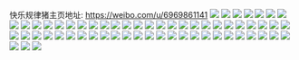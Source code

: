 快乐规律猪主页地址: https://weibo.com/u/6969861141 
![](https://wx4.sinaimg.cn/mw2000/007BGPhbly1h8xkm8i6j9j30u00sewfn.jpg) 
![](https://wx4.sinaimg.cn/mw2000/007BGPhbly1h8xcb85juzj30u0140dmc.jpg) 
![](https://wx4.sinaimg.cn/mw2000/007BGPhbly1h8xcb79q88j30lc0sgdj4.jpg) 
![](https://wx4.sinaimg.cn/mw2000/007BGPhbly1h8xcbadz1aj30u0140n2w.jpg) 
![](https://wx4.sinaimg.cn/mw2000/007BGPhbly1h8xcb8ukdpj30u0140tg2.jpg) 
![](https://wx4.sinaimg.cn/mw2000/007BGPhbly1h8xcd02b8yj30u0140n5q.jpg) 
![](https://wx4.sinaimg.cn/mw2000/007BGPhbly1h8xcb9q78oj30u01407c9.jpg) 
![](https://wx4.sinaimg.cn/mw2000/007BGPhbly1h8va2b21y0j30lc0sg0yf.jpg) 
![](https://wx4.sinaimg.cn/mw2000/007BGPhbly1h1n1aa7mtpj30hl0f5aci.jpg) 
![](https://wx4.sinaimg.cn/mw2000/007BGPhbly1gxeh093srwj324020mqs0.jpg) 
![](https://wx4.sinaimg.cn/mw2000/007BGPhbly1gx7fza55vbj30u00ruwg7.jpg) 
![](https://wx4.sinaimg.cn/mw2000/007BGPhbly1gvg3yvebu4j60q71f6ju502.jpg) 
![](https://wx4.sinaimg.cn/mw2000/007BGPhbly1gvg3yz1wigj60qi1f6wh402.jpg) 
![](https://wx4.sinaimg.cn/mw2000/007BGPhbly1gvg3z2wqvuj60qc1f6jus02.jpg) 
![](https://wx4.sinaimg.cn/mw2000/007BGPhbly1gv7neamxm4j61601a112102.jpg) 
![](https://wx4.sinaimg.cn/mw2000/007BGPhbly1gv7nemuyaoj62tc240npd02.jpg) 
![](https://wx4.sinaimg.cn/mw2000/007BGPhbly1gv7ne973rrj62tc240e8102.jpg) 
![](https://wx4.sinaimg.cn/mw2000/007BGPhbly1gv7nesit61j62402gqkjl02.jpg) 
![](https://wx4.sinaimg.cn/mw2000/007BGPhbly1gv7net1b3xj60qo0tg77v02.jpg) 
![](https://wx4.sinaimg.cn/mw2000/007BGPhbly1gv7nexcuvuj624029kb2a02.jpg) 
![](https://wx4.sinaimg.cn/mw2000/007BGPhbly1gv47pfged8j62402l97wh02.jpg) 
![](https://wx4.sinaimg.cn/mw2000/007BGPhbly1gv47oqlc7ij61xk2057wh02.jpg) 
![](https://wx4.sinaimg.cn/mw2000/007BGPhbly1gv47oghs9pj624021b7wh02.jpg) 
![](https://wx4.sinaimg.cn/mw2000/007BGPhbly1gv47oypddtj62tc240e8202.jpg) 
![](https://wx4.sinaimg.cn/mw2000/007BGPhbly1gv47pcsdbkj62402iwqv802.jpg) 
![](https://wx4.sinaimg.cn/mw2000/007BGPhbly1gv14yp97k3j60u01t046x02.jpg) 
![](https://wx4.sinaimg.cn/mw2000/007BGPhbly1gv128izk6rj60qm0v20ur02.jpg) 
![](https://wx4.sinaimg.cn/mw2000/007BGPhbly1guywdfwsqrj62402tchdt02.jpg) 
![](https://wx4.sinaimg.cn/mw2000/007BGPhbly1guywdprjrzj62402tcu0x02.jpg) 
![](https://wx4.sinaimg.cn/mw2000/007BGPhbly1guywdv0um3j60qo0p8ad102.jpg) 
![](https://wx4.sinaimg.cn/mw2000/007BGPhbly1guywdufaq2j62402tcx6p02.jpg) 
![](https://wx4.sinaimg.cn/mw2000/007BGPhbly1guyqyfenrhj60tc0fo76302.jpg) 
![](https://wx4.sinaimg.cn/mw2000/007BGPhbly1guyqyf55k1j60u00rs41c02.jpg) 
![](https://wx4.sinaimg.cn/mw2000/007BGPhbly1guyqgcmfkrj60u011qjuz02.jpg) 
![](https://wx4.sinaimg.cn/mw2000/007BGPhbly1guyqfxjtcjj60u0178n1j02.jpg) 
![](https://wx4.sinaimg.cn/mw2000/007BGPhbly1guyqe7zb0dj62402awkjl02.jpg) 
![](https://wx4.sinaimg.cn/mw2000/007BGPhbly1guyqdsxj0gj623x2ei7wh02.jpg) 
![](https://wx4.sinaimg.cn/mw2000/007BGPhbly1guyqetim7ej60qo0w9ac302.jpg) 
![](https://wx4.sinaimg.cn/mw2000/007BGPhbly1guyqeb38lij60u0140mzu02.jpg) 
![](https://wx4.sinaimg.cn/mw2000/007BGPhbly1guyqek1dtkj62402tcb2902.jpg) 
![](https://wx4.sinaimg.cn/mw2000/007BGPhbly1guyqeh9ouaj62402tckjl02.jpg) 
![](https://wx4.sinaimg.cn/mw2000/007BGPhbly1guwexwwz3ej60t41asn5d02.jpg) 
![](https://wx4.sinaimg.cn/mw2000/007BGPhbly1guwexoiobwj62401z3npd02.jpg) 
![](https://wx4.sinaimg.cn/mw2000/007BGPhbly1guwexvnvc4j62402tc4qq02.jpg) 
![](https://wx4.sinaimg.cn/mw2000/007BGPhbly1guwexzwz8aj62tc240e8102.jpg) 
![](https://wx4.sinaimg.cn/mw2000/007BGPhbly1guwey2a5n0j62tc2404qp02.jpg) 
![](https://wx4.sinaimg.cn/mw2000/007BGPhbly1guwey5j3bqj62tc240e8102.jpg) 
![](https://wx4.sinaimg.cn/mw2000/007BGPhbgy1guvlmlpwu9j61c213uwpb02.jpg) 
![](https://wx4.sinaimg.cn/mw2000/007BGPhbgy1guvlmmqs6tj60yw11wwm602.jpg) 
![](https://wx4.sinaimg.cn/mw2000/007BGPhbgy1guvlmk65ptj61gk12p7gu02.jpg) 
![](https://wx4.sinaimg.cn/mw2000/007BGPhbly1guufl17fisj62402tc4qp02.jpg) 
![](https://wx4.sinaimg.cn/mw2000/007BGPhbly1guqbljgsgrj60nm1f6td102.jpg) 
![](https://wx4.sinaimg.cn/mw2000/007BGPhbly1gujaj78ma8j62402jn1kz02.jpg) 
![](https://wx4.sinaimg.cn/mw2000/007BGPhbly1gujajiikn2j62402gf7wj02.jpg) 
![](https://wx4.sinaimg.cn/mw2000/007BGPhbly1gdbovj7xfsj30ts0b2mxy.jpg) 
![](https://wx4.sinaimg.cn/mw2000/007BGPhbly1gct3vu3emvj30u00m4gr3.jpg) 
![](https://wx4.sinaimg.cn/mw2000/007BGPhbly1gct3w09jddj30u00u07fv.jpg) 
![](https://wx4.sinaimg.cn/mw2000/007BGPhbly1gct3w4kkn5j30u00u0doq.jpg) 
![](https://wx4.sinaimg.cn/mw2000/007BGPhbly1gct3w8hh5gj30u00mi79l.jpg) 
![](https://wx4.sinaimg.cn/mw2000/007BGPhbly1gct3wcyq66j30u00u0q79.jpg) 

